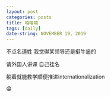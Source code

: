 ```yaml
---
layout: post
categories: posts
title: 嘻嘻嘻
tags: [daily]
date-string: NOVEMBER 19, 2019
---
```


不点名道姓 我觉得某领导还是挺牛逼的

请外国人讲课 自己挂名

躺着就能教学顺便推进internationalization

😁